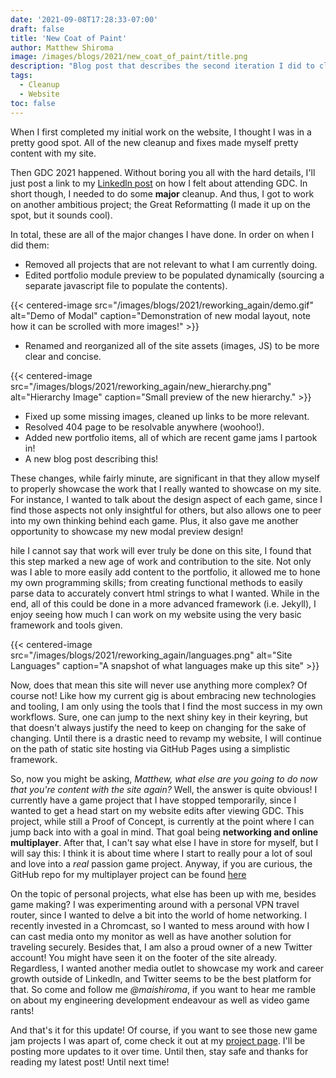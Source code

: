 ```yaml
---
date: '2021-09-08T17:28:33-07:00'
draft: false
title: 'New Coat of Paint'
author: Matthew Shiroma
image: /images/blogs/2021/new_coat_of_paint/title.png
description: "Blog post that describes the second iteration I did to clean up this site."
tags:
  - Cleanup
  - Website
toc: false
---
```


When I first completed my initial work on the website, I thought I was in a pretty good spot. All of the new cleanup and fixes made myself pretty content with my site.

Then GDC 2021 happened. Without boring you all with the hard details, I'll just post a link to my [Linkedln post](https://www.linkedin.com/posts/maishiroma_gdc2021-unity-activity-6824535110092763136-qHLy) on how I felt about attending GDC. In short though, I needed to do some **major** cleanup. And thus, I got to work on another ambitious project; the Great Reformatting (I made it up on the spot, but it sounds cool).

In total, these are all of the major changes I have done. In order on when I did them:
- Removed all projects that are not relevant to what I am currently doing.
- Edited portfolio module preview to be populated dynamically (sourcing a separate javascript file to populate the contents).

{{< centered-image src="/images/blogs/2021/reworking_again/demo.gif" alt="Demo of Modal" caption="Demonstration of new modal layout, note how it can be scrolled with more images!" >}}

- Renamed and reorganized all of the site assets (images, JS) to be more clear and concise.

{{< centered-image src="/images/blogs/2021/reworking_again/new_hierarchy.png" alt="Hierarchy Image" caption="Small preview of the new hierarchy." >}}

- Fixed up some missing images, cleaned up links to be more relevant.
- Resolved 404 page to be resolvable anywhere (woohoo!).
- Added new portfolio items, all of which are recent game jams I partook in!
- A new blog post describing this!

These changes, while fairly minute, are significant in that they allow myself to properly showcase the work that I really wanted to showcase on my site. For instance, I wanted to talk about the design aspect of each game, since I find those aspects not only insightful for others, but also allows one to peer into my own thinking behind each game. Plus, it also gave me another opportunity to showcase my new modal preview design!

hile I cannot say that work will ever truly be done on this site, I found that this step marked a new age of work and contribution to the site. Not only was I able to more easily add content to the portfolio, it allowed me to hone my own programming skills; from creating functional methods to easily parse data to accurately convert html strings to what I wanted. While in the end, all of this could be done in a more advanced framework (i.e. Jekyll), I enjoy seeing how much I can work on my website using the very basic framework and tools given.

{{< centered-image src="/images/blogs/2021/reworking_again/languages.png" alt="Site Languages" caption="A snapshot of what languages make up this site" >}}

Now, does that mean this site will never use anything more complex? Of course not! Like how my current gig is about embracing new technologies and tooling, I am only using the tools that I find the most success in my own workflows. Sure, one can jump to the next shiny key in their keyring, but that doesn't always justify the need to keep on changing for the sake of changing. Until there is a drastic need to revamp my website, I will continue on the path of static site hosting via GitHub Pages using a simplistic framework.

So, now you might be asking, *Matthew, what else are you going to do now that you're content with the site again?* Well, the answer is quite obvious! I currently have a game project that I have stopped temporarily, since I wanted to get a head start on my website edits after viewing GDC. This project, while still a Proof of Concept, is currently at the point where I can jump back into with a goal in mind. That goal being **networking and online multiplayer**. After that, I can't say what else I have in store for myself, but I will say this: I think it is about time where I start to really pour a lot of soul and love into a *real* passion game project. Anyway, if you are curious, the GitHub repo for my multiplayer project can be found [here](https://github.com/maishiroma/Project_Brng)

On the topic of personal projects, what else has been up with me, besides game making? I was experimenting around with a personal VPN travel router, since I wanted to delve a bit into the world of home networking. I recently invested in a Chromcast, so I wanted to mess around with how I can cast media onto my monitor as well as have another solution for traveling securely. Besides that, I am also a proud owner of a new Twitter account! You might have seen it on the footer of the site already. Regardless, I wanted another media outlet to showcase my work and career growth outside of Linkedln, and Twitter seems to be the best platform for that. So come and follow me *@maishiroma*, if you want to hear me ramble on about my engineering development endeavour as well as video game rants!

And that's it for this update! Of course, if you want to see those new game jam projects I was apart of, come check it out at my [project page](/projects). I'll be posting more updates to it over time. Until then, stay safe and thanks for reading my latest post! Until next time!